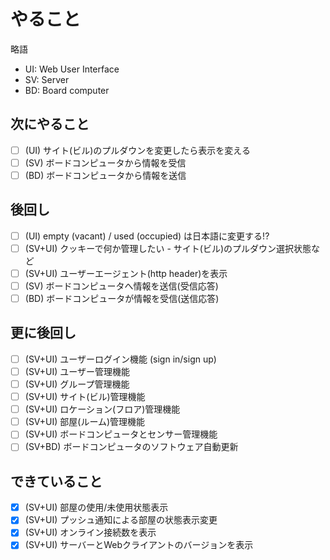 やること
========

略語

* UI: Web User Interface
* SV: Server
* BD: Board computer

## 次にやること

- [ ] (UI) サイト(ビル)のプルダウンを変更したら表示を変える
- [ ] (SV) ボードコンピュータから情報を受信
- [ ] (BD) ボードコンピュータから情報を送信

## 後回し

- [ ] (UI) empty (vacant) / used (occupied) は日本語に変更する!?
- [ ] (SV+UI) クッキーで何か管理したい - サイト(ビル)のプルダウン選択状態など
- [ ] (SV+UI) ユーザーエージェント(http header)を表示
- [ ] (SV) ボードコンピュータへ情報を送信(受信応答)
- [ ] (BD) ボードコンピュータが情報を受信(送信応答)

## 更に後回し

- [ ] (SV+UI) ユーザーログイン機能 (sign in/sign up)
- [ ] (SV+UI) ユーザー管理機能
- [ ] (SV+UI) グループ管理機能
- [ ] (SV+UI) サイト(ビル)管理機能
- [ ] (SV+UI) ロケーション(フロア)管理機能
- [ ] (SV+UI) 部屋(ルーム)管理機能
- [ ] (SV+UI) ボードコンピュータとセンサー管理機能
- [ ] (SV+BD) ボードコンピュータのソフトウェア自動更新

## できていること

- [x] (SV+UI) 部屋の使用/未使用状態表示
- [x] (SV+UI) プッシュ通知による部屋の状態表示変更
- [x] (SV+UI) オンライン接続数を表示
- [x] (SV+UI) サーバーとWebクライアントのバージョンを表示
